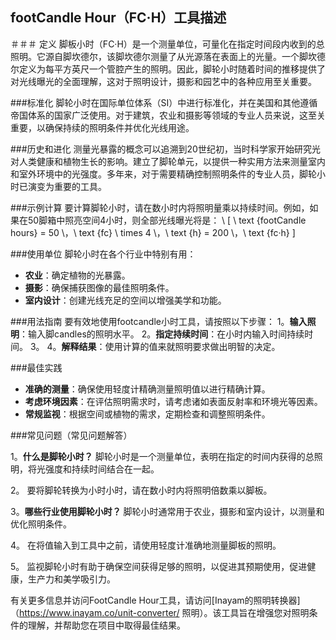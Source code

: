 ## footCandle Hour（FC·H）工具描述

＃＃＃ 定义
脚板小时（FC·H）是一个测量单位，可量化在指定时间段内收到的总照明。它源自脚坎德尔，该脚坎德尔测量了从光源落在表面上的光量。一个脚坎德尔定义为每平方英尺一个管腔产生的照明。因此，脚轮小时随着时间的推移提供了对光线曝光的全面理解，这对于照明设计，摄影和园艺中的各种应用至关重要。

###标准化
脚轮小时在国际单位体系（SI）中进行标准化，并在美国和其他遵循帝国体系的国家广泛使用。对于建筑，农业和摄影等领域的专业人员来说，这至关重要，以确保持续的照明条件并优化光线用途。

###历史和进化
测量光暴露的概念可以追溯到20世纪初，当时科学家开始研究光对人类健康和植物生长的影响。建立了脚轮单元，以提供一种实用方法来测量室内和室外环境中的光强度。多年来，对于需要精确控制照明条件的专业人员，脚轮小时已演变为重要的工具。

###示例计算
要计算脚轮小时，请在数小时内将照明量乘以持续时间。例如，如果在50脚箱中照亮空间4小时，则全部光线曝光将是：
\ [
\ text {footCandle hours} = 50 \，\ text {fc} \ times 4 \，\ text {h} = 200 \，\ text {fc·h}
\]

###使用单位
脚轮小时在各个行业中特别有用：
-  **农业**：确定植物的光暴露。
-  **摄影**：确保捕获图像的最佳照明条件。
-  **室内设计**：创建光线充足的空间以增强美学和功能。

###用法指南
要有效地使用footcandle小时工具，请按照以下步骤：
1。**输入照明**：输入脚candles的照明水平。
2。**指定持续时间**：在小时内输入时间持续时间。
3。
4。**解释结果**：使用计算的值来就照明要求做出明智的决定。

###最佳实践
-  **准确的测量**：确保使用轻度计精确测量照明值以进行精确计算。
-  **考虑环境因素**：在评估照明需求时，请考虑诸如表面反射率和环境光等因素。
-  **常规监视**：根据空间或植物的需求，定期检查和调整照明条件。

###常见问题（常见问题解答）

1。**什么是脚轮小时？**
脚轮小时是一个测量单位，表明在指定的时间内获得的总照明，将光强度和持续时间结合在一起。

2。
要将脚轮转换为小时小时，请在数小时内将照明倍数乘以脚板。

3。**哪些行业使用脚轮小时？**
脚轮小时通常用于农业，摄影和室内设计，以测量和优化照明条件。

4。
在将值输入到工具中之前，请使用轻度计准确地测量脚板的照明。

5。
监视脚轮小时有助于确保空间获得足够的照明，以促进其预期使用，促进健康，生产力和美学吸引力。

有关更多信息并访问FootCandle Hour工具，请访问[Inayam的照明转换器]（https://www.inayam.co/unit-converter/ 照明）。该工具旨在增强您对照明条件的理解，并帮助您在项目中取得最佳结果。